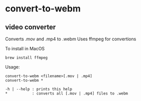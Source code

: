 # convert-to-webm
## video converter

Converts .mov and .mp4 to .webm
Uses ffmpeg for convertions

To install in MacOS
```
brew install ffmpeg
```

Usage:
```
convert-to-webm <filename>[.mov | .mp4]
convert-to-webm *

-h | --help : prints this help
*           : converts all [.mov | .mp4] files to .webm
```